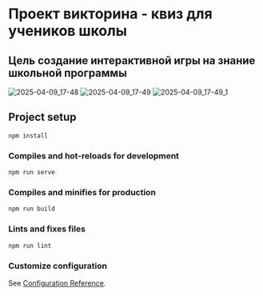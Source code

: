 # Проект викторина - квиз для учеников школы
## Цель создание интерактивной игры на знание школьной программы
![2025-04-09_17-48](https://github.com/user-attachments/assets/dbbaac16-7276-409b-860c-90f46b1f978c)
![2025-04-09_17-49](https://github.com/user-attachments/assets/c6660b2d-a383-4279-a728-493902653614)
![2025-04-09_17-49_1](https://github.com/user-attachments/assets/6a0efe58-b1c6-4089-bd08-8f83b9eb9fce)


## Project setup
```
npm install
```

### Compiles and hot-reloads for development
```
npm run serve
```

### Compiles and minifies for production
```
npm run build
```

### Lints and fixes files
```
npm run lint
```

### Customize configuration
See [Configuration Reference](https://cli.vuejs.org/config/).
